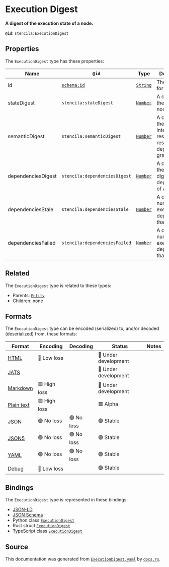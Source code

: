 # Execution Digest

**A digest of the execution state of a node.**

**`@id`**: `stencila:ExecutionDigest`

## Properties

The `ExecutionDigest` type has these properties:

| Name               | `@id`                                | Type                                                                                            | Description                                                                            | Inherited from                                                                                                     |
| ------------------ | ------------------------------------ | ----------------------------------------------------------------------------------------------- | -------------------------------------------------------------------------------------- | ------------------------------------------------------------------------------------------------------------------ |
| id                 | [`schema:id`](https://schema.org/id) | [`String`](https://github.com/stencila/stencila/blob/main/docs/reference/schema/data/string.md) | The identifier for this item                                                           | [`Entity`](https://github.com/stencila/stencila/blob/main/docs/reference/schema/other/entity.md)                   |
| stateDigest        | `stencila:stateDigest`               | [`Number`](https://github.com/stencila/stencila/blob/main/docs/reference/schema/data/number.md) | A digest of the state of a node.                                                       | [`ExecutionDigest`](https://github.com/stencila/stencila/blob/main/docs/reference/schema/flow/execution-digest.md) |
| semanticDigest     | `stencila:semanticDigest`            | [`Number`](https://github.com/stencila/stencila/blob/main/docs/reference/schema/data/number.md) | A digest of the "semantic intent" of the resource with respect to the dependency graph | [`ExecutionDigest`](https://github.com/stencila/stencila/blob/main/docs/reference/schema/flow/execution-digest.md) |
| dependenciesDigest | `stencila:dependenciesDigest`        | [`Number`](https://github.com/stencila/stencila/blob/main/docs/reference/schema/data/number.md) | A digest of the semantic digests the dependencies of a resource.                       | [`ExecutionDigest`](https://github.com/stencila/stencila/blob/main/docs/reference/schema/flow/execution-digest.md) |
| dependenciesStale  | `stencila:dependenciesStale`         | [`Number`](https://github.com/stencila/stencila/blob/main/docs/reference/schema/data/number.md) | A count of the number of execution dependencies that are stale                         | [`ExecutionDigest`](https://github.com/stencila/stencila/blob/main/docs/reference/schema/flow/execution-digest.md) |
| dependenciesFailed | `stencila:dependenciesFailed`        | [`Number`](https://github.com/stencila/stencila/blob/main/docs/reference/schema/data/number.md) | A count of the number of execution dependencies that failed                            | [`ExecutionDigest`](https://github.com/stencila/stencila/blob/main/docs/reference/schema/flow/execution-digest.md) |

## Related

The `ExecutionDigest` type is related to these types:

- Parents: [`Entity`](https://github.com/stencila/stencila/blob/main/docs/reference/schema/other/entity.md)
- Children: none

## Formats

The `ExecutionDigest` type can be encoded (serialized) to, and/or decoded (deserialized) from, these formats:

| Format                                                                                        | Encoding       | Decoding     | Status                 | Notes |
| --------------------------------------------------------------------------------------------- | -------------- | ------------ | ---------------------- | ----- |
| [HTML](https://github.com/stencila/stencila/blob/main/docs/reference/formats/html.md)         | 🔷 Low loss     |              | 🚧 Under development    |       |
| [JATS](https://github.com/stencila/stencila/blob/main/docs/reference/formats/jats.md)         |                |              | 🚧 Under development    |       |
| [Markdown](https://github.com/stencila/stencila/blob/main/docs/reference/formats/markdown.md) | 🟥 High loss    |              | 🚧 Under development    |       |
| [Plain text](https://github.com/stencila/stencila/blob/main/docs/reference/formats/text.md)   | 🟥 High loss    |              | 🟥 Alpha                |       |
| [JSON](https://github.com/stencila/stencila/blob/main/docs/reference/formats/json.md)         | 🟢 No loss      | 🟢 No loss    | 🟢 Stable               |       |
| [JSON5](https://github.com/stencila/stencila/blob/main/docs/reference/formats/json5.md)       | 🟢 No loss      | 🟢 No loss    | 🟢 Stable               |       |
| [YAML](https://github.com/stencila/stencila/blob/main/docs/reference/formats/yaml.md)         | 🟢 No loss      | 🟢 No loss    | 🟢 Stable               |       |
| [Debug](https://github.com/stencila/stencila/blob/main/docs/reference/formats/debug.md)       | 🔷 Low loss     |              | 🟢 Stable               |       |

## Bindings

The `ExecutionDigest` type is represented in these bindings:

- [JSON-LD](https://stencila.dev/ExecutionDigest.jsonld)
- [JSON Schema](https://stencila.dev/ExecutionDigest.schema.json)
- Python class [`ExecutionDigest`](https://github.com/stencila/stencila/blob/main/python/stencila/types/execution_digest.py)
- Rust struct [`ExecutionDigest`](https://github.com/stencila/stencila/blob/main/rust/schema/src/types/execution_digest.rs)
- TypeScript class [`ExecutionDigest`](https://github.com/stencila/stencila/blob/main/typescript/src/types/ExecutionDigest.ts)

## Source

This documentation was generated from [`ExecutionDigest.yaml`](https://github.com/stencila/stencila/blob/main/schema/ExecutionDigest.yaml) by [`docs.rs`](https://github.com/stencila/stencila/blob/main/rust/schema-gen/src/docs.rs).